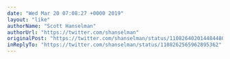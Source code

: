 ```yaml
---
date: "Wed Mar 20 07:08:27 +0000 2019"
layout: "like"
authorName: "Scott Hanselman"
authorUrl: "https://twitter.com/shanselman"
originalPost: "https://twitter.com/shanselman/status/1108264020144844800"
inReplyTo: "https://twitter.com/shanselman/status/1108262565962895362"
---
```


